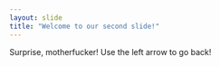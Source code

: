 ```yaml
---
layout: slide
title: "Welcome to our second slide!"
---
```

Surprise, motherfucker!
Use the left arrow to go back!
